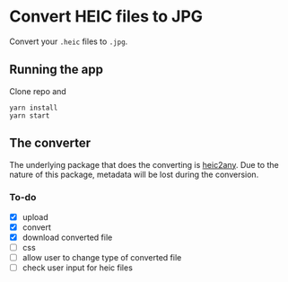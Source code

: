 # Convert HEIC files to JPG

Convert your `.heic` files to `.jpg`.

## Running the app

Clone repo and
```
yarn install
yarn start
```

## The converter
The underlying package that does the converting is [heic2any](https://github.com/alexcorvi/heic2any). Due to the nature of this package, metadata will be lost during the conversion.

### To-do
- [x] upload
- [x] convert
- [x] download converted file
- [ ] css
- [ ] allow user to change type of converted file
- [ ] check user input for heic files
